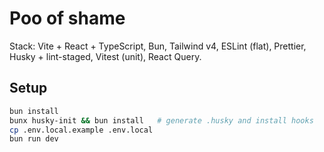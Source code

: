 # Poo of shame

Stack: Vite + React + TypeScript, Bun, Tailwind v4, ESLint (flat), Prettier, Husky + lint-staged, Vitest (unit), React Query.

## Setup
```bash
bun install
bunx husky-init && bun install   # generate .husky and install hooks
cp .env.local.example .env.local
bun run dev
```